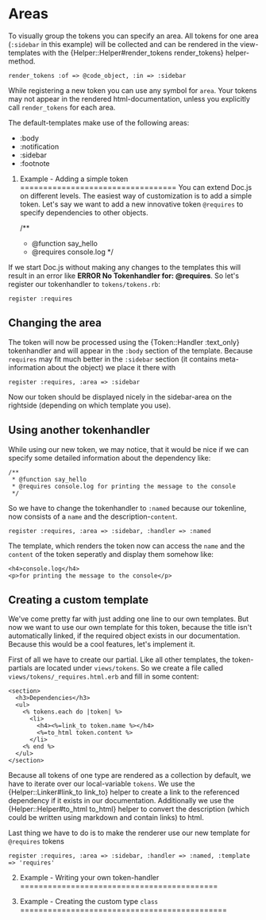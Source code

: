 Areas
=====
To visually group the tokens you can specify an area. All tokens for one area (`:sidebar` in this
example) will be collected and can be rendered in the view-templates with the 
{Helper::Helper#render_tokens render_tokens} helper-method. 

    render_tokens :of => @code_object, :in => :sidebar

While registering a new token you can use any symbol for `area`. Your tokens may not appear in the
rendered html-documentation, unless you explicitly call `render_tokens` for each area.

The default-templates make use of the following areas:

- :body
- :notification
- :sidebar
- :footnote


1. Example - Adding a simple token
==================================
You can extend Doc.js on different levels. The easiest way of customization is to add a simple token.
Let's say we want to add a new innovative token `@requires` to specify dependencies to other objects.

    /**
     * @function say_hello
     * @requires console.log
     */

If we start Doc.js without making any changes to the templates this will result in an error like
**ERROR No Tokenhandler for: @requires**. So let's register our tokenhandler to `tokens/tokens.rb`:

    register :requires
  
  
Changing the area
-----------------  
The token will now be processed using the {Token::Handler :text_only} tokenhandler and will appear
in the `:body` section of the template. Because `requires` may fit much better in the `:sidebar` 
section (it contains meta-information about the object) we place it there with

    register :requires, :area => :sidebar
    
Now our token should be displayed nicely in the sidebar-area on the rightside (depending on which 
template you use).


Using another tokenhandler
--------------------------
While using our new token, we may notice, that it would be nice if we can specify some detailed
information about the dependency like:

    /**
     * @function say_hello
     * @requires console.log for printing the message to the console
     */

So we have to change the tokenhandler to `:named` because our tokenline, now consists of a `name`
and the description-`content`.

    register :requires, :area => :sidebar, :handler => :named
    
The template, which renders the token now can access the `name` and the `content` of the token seperatly
and display them somehow like:

    <h4>console.log</h4>
    <p>for printing the message to the console</p>


Creating a custom template
--------------------------
We've come pretty far with just adding one line to our own templates. But now we want to use our own
template for this token, because the title isn't automatically linked, if the required object exists
in our documentation. Because this would be a cool features, let's implement it.

First of all we have to create our partial. Like all other templates, the token-partials are located 
under `views/tokens`. So we create a file called `views/tokens/_requires.html.erb` and fill in some
content:

    <section>
      <h3>Dependencies</h3>
      <ul>
        <% tokens.each do |token| %> 
          <li>
            <h4><%=link_to token.name %></h4>
            <%=to_html token.content %>
          </li>
        <% end %>
      </ul>
    </section>
    
Because all tokens of one type are rendered as a collection by default, we have to iterate over our
local-variable `tokens`. We use the {Helper::Linker#link_to link_to} helper to create a link to the
referenced dependency if it exists in our documentation. Additionally we use the 
{Helper::Helper#to_html to_html} helper to convert the description (which could be written using
markdown and contain links) to html.

Last thing we have to do is to make the renderer use our new template for `@requires` tokens

    register :requires, :area => :sidebar, :handler => :named, :template => 'requires'

2. Example - Writing your own token-handler
===========================================

3. Example - Creating the custom type `class`
=============================================
